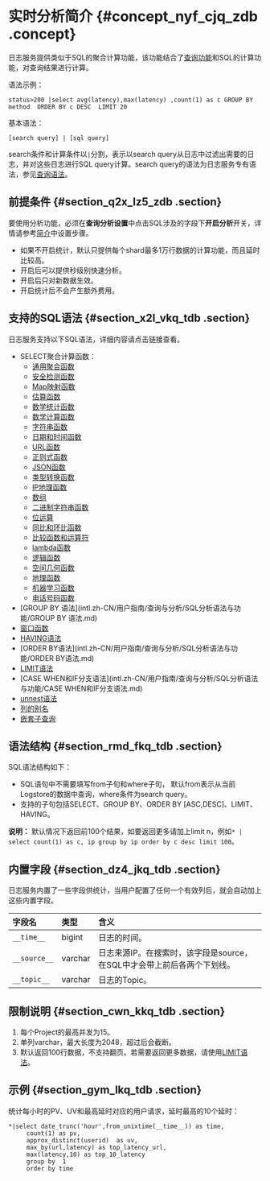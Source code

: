 # 实时分析简介 {#concept_nyf_cjq_zdb .concept}

日志服务提供类似于SQL的聚合计算功能，该功能结合了[查询功能](intl.zh-CN/用户指南/查询与分析/查询语法与功能/查询语法.md)和SQL的计算功能，对查询结果进行计算。

语法示例：

```
status>200 |select avg(latency),max(latency) ,count(1) as c GROUP BY  method  ORDER BY c DESC  LIMIT 20
```

基本语法：

```
[search query] | [sql query]
```

search条件和计算条件以`|`分割，表示以search query从日志中过滤出需要的日志，并对这些日志进行SQL query计算。search query的语法为日志服务专有语法，参见[查询语法](intl.zh-CN/用户指南/查询与分析/查询语法与功能/查询语法.md)。

## 前提条件 {#section_q2x_lz5_zdb .section}

要使用分析功能，必须在**查询分析设置**中点击SQL涉及的字段下**开启分析**开关，详情请参考[简介](intl.zh-CN/用户指南/查询与分析/简介.md)中设置步骤。

-   如果不开启统计，默认只提供每个shard最多1万行数据的计算功能，而且延时比较高。
-   开启后可以提供秒级别快速分析。
-   开启后只对新数据生效。
-   开启统计后不会产生额外费用。

## 支持的SQL语法 {#section_x2l_vkq_tdb .section}

日志服务支持以下SQL语法，详细内容请点击链接查看。

-   SELECT聚合计算函数：
    -   [通用聚合函数](intl.zh-CN/用户指南/查询与分析/SQL分析语法与功能/通用聚合函数.md)
    -   [安全检测函数](intl.zh-CN/用户指南/查询与分析/SQL分析语法与功能/安全检测函数.md)
    -   [Map映射函数](intl.zh-CN/用户指南/查询与分析/SQL分析语法与功能/Map映射函数.md)
    -   [估算函数](intl.zh-CN/用户指南/查询与分析/SQL分析语法与功能/估算函数.md)
    -   [数学统计函数](intl.zh-CN/用户指南/查询与分析/SQL分析语法与功能/数学统计函数.md)
    -   [数学计算函数](intl.zh-CN/用户指南/查询与分析/SQL分析语法与功能/数学计算函数.md)
    -   [字符串函数](intl.zh-CN/用户指南/查询与分析/SQL分析语法与功能/字符串函数.md)
    -   [日期和时间函数](intl.zh-CN/用户指南/查询与分析/SQL分析语法与功能/日期和时间函数.md)
    -   [URL函数](intl.zh-CN/用户指南/查询与分析/SQL分析语法与功能/URL函数.md)
    -   [正则式函数](intl.zh-CN/用户指南/查询与分析/SQL分析语法与功能/正则式函数.md)
    -   [JSON函数](intl.zh-CN/用户指南/查询与分析/SQL分析语法与功能/JSON函数.md)
    -   [类型转换函数](intl.zh-CN/用户指南/查询与分析/SQL分析语法与功能/类型转换函数.md)
    -   [IP地理函数](intl.zh-CN/用户指南/查询与分析/SQL分析语法与功能/IP地理函数.md)
    -   [数组](intl.zh-CN/用户指南/查询与分析/SQL分析语法与功能/数组.md)
    -   [二进制字符串函数](intl.zh-CN/用户指南/查询与分析/SQL分析语法与功能/二进制字符串函数.md)
    -   [位运算](intl.zh-CN/用户指南/查询与分析/SQL分析语法与功能/位运算.md)
    -   [同比和环比函数](intl.zh-CN/用户指南/查询与分析/SQL分析语法与功能/同比和环比函数.md)
    -   [比较函数和运算符](intl.zh-CN/用户指南/查询与分析/SQL分析语法与功能/比较函数和运算符.md)
    -   [lambda函数](intl.zh-CN/用户指南/查询与分析/SQL分析语法与功能/lambda函数.md)
    -   [逻辑函数](intl.zh-CN/用户指南/查询与分析/SQL分析语法与功能/逻辑函数.md)
    -   [空间几何函数](intl.zh-CN/用户指南/查询与分析/SQL分析语法与功能/空间几何函数.md)
    -   [地理函数](intl.zh-CN/用户指南/查询与分析/SQL分析语法与功能/地理函数.md)
    -   [机器学习函数](intl.zh-CN/用户指南/查询与分析/机器学习语法与函数/简介.md)
    -   [电话号码函数](intl.zh-CN/用户指南/查询与分析/SQL分析语法与功能/电话号码函数.md)
-   [GROUP BY 语法](intl.zh-CN/用户指南/查询与分析/SQL分析语法与功能/GROUP BY 语法.md)
-   [窗口函数](intl.zh-CN/用户指南/查询与分析/SQL分析语法与功能/窗口函数.md)
-   [HAVING语法](intl.zh-CN/用户指南/查询与分析/SQL分析语法与功能/HAVING语法.md)
-   [ORDER BY语法](intl.zh-CN/用户指南/查询与分析/SQL分析语法与功能/ORDER BY语法.md)
-   [LIMIT语法](intl.zh-CN/用户指南/查询与分析/SQL分析语法与功能/LIMIT语法.md)
-   [CASE WHEN和IF分支语法](intl.zh-CN/用户指南/查询与分析/SQL分析语法与功能/CASE WHEN和IF分支语法.md)
-   [unnest语法](intl.zh-CN/用户指南/查询与分析/SQL分析语法与功能/unnest语法.md)
-   [列的别名](intl.zh-CN/用户指南/查询与分析/SQL分析语法与功能/列的别名.md)
-   [嵌套子查询](intl.zh-CN/用户指南/查询与分析/SQL分析语法与功能/嵌套子查询.md)

## 语法结构 {#section_rmd_fkq_tdb .section}

SQL语法结构如下：

-   SQL语句中不需要填写from子句和where子句， 默认from表示从当前Logstore的数据中查询，where条件为search query。
-   支持的子句包括SELECT、GROUP BY、ORDER BY \[ASC,DESC\]、LIMIT、HAVING。

**说明：** 默认情况下返回前100个结果，如要返回更多请加上limit n，例如`* | select count(1) as c, ip group by ip order by c desc limit 100`。

## 内置字段 {#section_dz4_jkq_tdb .section}

日志服务内置了一些字段供统计，当用户配置了任何一个有效列后，就会自动加上这些内置字段。

|字段名|类型|含义|
|:--|:-|:-|
| `__time__` |bigint|日志的时间。|
| `__source__` |varchar|日志来源IP。在搜索时，该字段是source，在SQL中才会带上前后各两个下划线。|
| `__topic__` |varchar|日志的Topic。|

## 限制说明 {#section_cwn_kkq_tdb .section}

1.  每个Project的最高并发为15。
2.  单列varchar，最大长度为2048，超过后会截断。
3.  默认返回100行数据，不支持翻页。若需要返回更多数据，请使用[LIMIT语法](intl.zh-CN/用户指南/查询与分析/SQL分析语法与功能/LIMIT语法.md)。

## 示例 {#section_gym_lkq_tdb .section}

统计每小时的PV、UV和最高延时对应的用户请求，延时最高的10个延时：

```
*|select date_trunc('hour',from_unixtime(__time__)) as time, 
     count(1) as pv, 
     approx_distinct(userid)  as uv,
     max_by(url,latency) as top_latency_url,
     max(latency,10) as top_10_latency
     group by  1
     order by time
```

